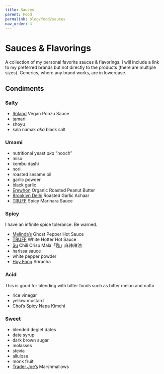 ```yaml
---
title: Sauces
parent: Food
permalink: blog/food/sauces
nav_order: 4
---
```


# Sauces & Flavorings

A collection of my personal favorite sauces & flavorings.
I will include a link to my preferred brands but not directly to the products (there are multiple sizes).
Generics, where any brand works, are in lowercase.

## Condiments

### Salty

- [Roland](https://rolandfoods.com/) Vegan Ponzu Sauce
- tamari
- shoyu
- kala namak _aka_ black salt

### Umami

- nutritional yeast _aka_ “nooch”
- miso
- kombu dashi
- nori
- roasted sesame oil
- garlic powder
- black garlic
- [Erewhon](https://erewhon.com/) Organic Roasted Peanut Butter
- [Brooklyn Delhi](https://brooklyndelhi.com/) Roasted Garlic Achaar
- [TRUFF][TRUFF] Spicy Marinara Sauce

### Spicy

I have an infinite spice tolerance. Be warned. 

- [Melinda’s](https://melindas.com/) Ghost Pepper Hot Sauce
- [TRUFF][TRUFF] White Hotter Hot Sauce
- [Su](https://www.facebook.com/suspicyoil/) Chili Crisp Mala「甦」麻辣辣油
- harissa sauce
- white pepper powder
- [Huy Fong](https://www.huyfong.com/) Sriracha
  
### Acid

This is good for blending with bitter foods such as bitter melon and natto

- rice vinegar
- yellow mustard
- [Choi’s](https://www.choiskimchi.com/) Spicy Napa Kimchi 

### Sweet

- blended deglet dates
- date syrup
- dark brown sugar
- molasses
- stevia
- allulose
- monk fruit
- [Trader Joe’s](https://www.traderjoes.com/) Marshmallows


[TRUFF]: https://www.truff.com/